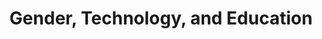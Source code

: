 ---
layout: topic
title: "Gender, Technology, and Education"
group: broader-issues
category: gender-technology-and-education
permalink: /broader-issues/gender-technology-and-education
sidebar:
  nav: "side-nav"
---